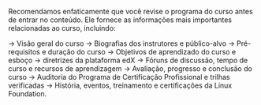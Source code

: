 Recomendamos enfaticamente que você revise o programa do curso antes de entrar no conteúdo. Ele fornece as informações mais importantes relacionadas ao curso, incluindo:

-> Visão geral do curso
-> Biografias dos instrutores e público-alvo
-> Pré-requisitos e duração do curso
-> Objetivos de aprendizado do curso e esboço
-> diretrizes da plataforma edX
-> Fóruns de discussão, tempo de curso e recursos de aprendizagem
-> Avaliação, progresso e conclusão do curso
-> Auditoria do Programa de Certificação Profissional e trilhas verificadas
-> História, eventos, treinamento e certificações da Linux Foundation.